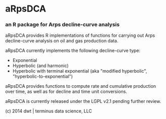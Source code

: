 # aRpsDCA
### an R package for Arps decline-curve analysis

aRpsDCA provides R implementations of functions for carrying out Arps decline-curve analysis on oil and gas production data.

aRpsDCA currently implements the following decline-curve type:
* Exponential
* Hyperbolic (and harmonic)
* Hyperbolic with terminal exponential (aka "modified hyperbolic", "hyperbolic-to-exponential")

aRpsDCA provides functions to compute rate and cumulative production over time, as well as for decline and time unit conversions.

aRpsDCA is currently released under the LGPL v2.1 pending further review.

(c) 2014 dwt | terminus data science, LLC
